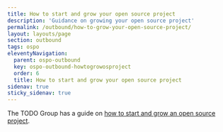 ```yaml
---
title: How to start and grow your open source project
description: 'Guidance on growing your open source project'
permalink: /outbound/how-to-grow-your-open-source-project/
layout: layouts/page
section: outbound
tags: ospo
eleventyNavigation:
  parent: ospo-outbound
  key: ospo-outbound-howtogrowosproject
  order: 6
  title: How to start and grow your open source project
sidenav: true
sticky_sidenav: true
---
```


The TODO Group has a guide on [how to start and grow an open source project](https://github.com/todogroup/guides/blob/master/starting-an-open-source-project.md).
